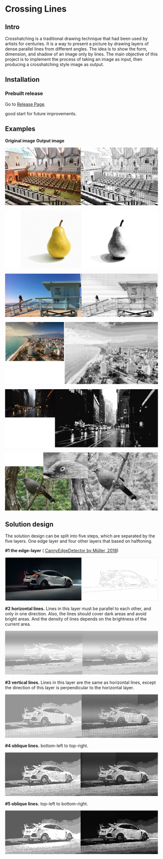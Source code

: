 # Crossing Lines


## Intro

Crosshatching is a traditional drawing technique that had been used by artists for centuries. It is a way to present a picture by drawing layers of dense parallel lines from different angles. The idea is to show the form, dimension, and shadow of an image only by lines. The main objective of this project is to implement the process of taking an image as input, then producing a crosshatching style image as output. 

## Installation  
### Prebuilt release  
Go to [Release Page](https://github.com/nakson/Crossing-Lines/releases).  

good start for future improvements.



## Examples

**Original image**                                                                 **Output image**

![co](.\pic\co.png)

![peach](.\pic\peach.png)

![beach](\pic\beach.png)

![citybeach](\pic\citybeach.png)

![city](\pic\city.png)

![bird](\pic\bird.png)



## Solution design

The solution design can be split into five steps, which are separated by the five layers. One edge layer and four other layers that based on halftoning.

**#1 the edge-layer** ( [CannyEdgeDetector by Müller, 2018](https://github.com/Milchreis/processing-imageprocessing))

![layer01](.\pic\layer01.jpg)

**#2 horizontal lines.** Lines in this layer must be parallel to each other, and only in one direction. Also, the lines should cover dark areas and avoid bright areas. And the density of lines depends on the brightness of the current area. 

![layer02](\pic\layer02.png)

**#3 vertical lines.** Lines in this layer are the same as horizontal lines, except the direction of this layer is perpendicular to the horizontal layer. 

![layer03](\pic\layer03.png)

**#4 oblique lines.** bottom-left to top-right.

![layer04](\pic\layer04.png)

**#5 oblique lines.** top-left to bottom-right.

![layer05](\pic\layer05.png)

